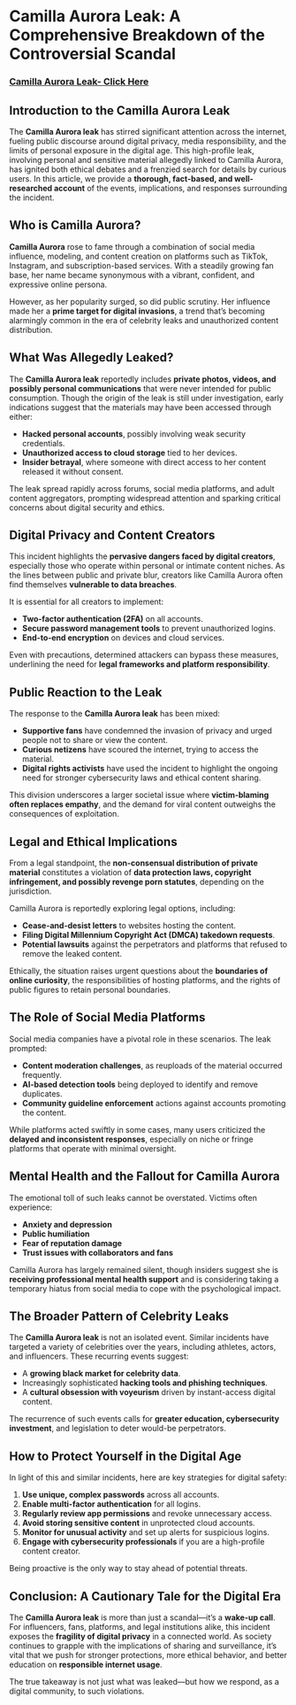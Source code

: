 

# **Camilla Aurora Leak: A Comprehensive Breakdown of the Controversial Scandal**
### <a href="https://endearing-torte-34a7b8.netlify.app/" rel="nofollow noopener" referrerpolicy="origin">Camilla Aurora Leak- Click Here</a>
## **Introduction to the Camilla Aurora Leak**

The **Camilla Aurora leak** has stirred significant attention across the internet, fueling public discourse around digital privacy, media responsibility, and the limits of personal exposure in the digital age. This high-profile leak, involving personal and sensitive material allegedly linked to Camilla Aurora, has ignited both ethical debates and a frenzied search for details by curious users. In this article, we provide a **thorough, fact-based, and well-researched account** of the events, implications, and responses surrounding the incident.

## **Who is Camilla Aurora?**

**Camilla Aurora** rose to fame through a combination of social media influence, modeling, and content creation on platforms such as TikTok, Instagram, and subscription-based services. With a steadily growing fan base, her name became synonymous with a vibrant, confident, and expressive online persona.

However, as her popularity surged, so did public scrutiny. Her influence made her a **prime target for digital invasions**, a trend that’s becoming alarmingly common in the era of celebrity leaks and unauthorized content distribution.

## **What Was Allegedly Leaked?**

The **Camilla Aurora leak** reportedly includes **private photos, videos, and possibly personal communications** that were never intended for public consumption. Though the origin of the leak is still under investigation, early indications suggest that the materials may have been accessed through either:

* **Hacked personal accounts**, possibly involving weak security credentials.
* **Unauthorized access to cloud storage** tied to her devices.
* **Insider betrayal**, where someone with direct access to her content released it without consent.

The leak spread rapidly across forums, social media platforms, and adult content aggregators, prompting widespread attention and sparking critical concerns about digital security and ethics.

## **Digital Privacy and Content Creators**

This incident highlights the **pervasive dangers faced by digital creators**, especially those who operate within personal or intimate content niches. As the lines between public and private blur, creators like Camilla Aurora often find themselves **vulnerable to data breaches**.

It is essential for all creators to implement:

* **Two-factor authentication (2FA)** on all accounts.
* **Secure password management tools** to prevent unauthorized logins.
* **End-to-end encryption** on devices and cloud services.

Even with precautions, determined attackers can bypass these measures, underlining the need for **legal frameworks and platform responsibility**.

## **Public Reaction to the Leak**

The response to the **Camilla Aurora leak** has been mixed:

* **Supportive fans** have condemned the invasion of privacy and urged people not to share or view the content.
* **Curious netizens** have scoured the internet, trying to access the material.
* **Digital rights activists** have used the incident to highlight the ongoing need for stronger cybersecurity laws and ethical content sharing.

This division underscores a larger societal issue where **victim-blaming often replaces empathy**, and the demand for viral content outweighs the consequences of exploitation.

## **Legal and Ethical Implications**

From a legal standpoint, the **non-consensual distribution of private material** constitutes a violation of **data protection laws, copyright infringement, and possibly revenge porn statutes**, depending on the jurisdiction.

Camilla Aurora is reportedly exploring legal options, including:

* **Cease-and-desist letters** to websites hosting the content.
* **Filing Digital Millennium Copyright Act (DMCA) takedown requests**.
* **Potential lawsuits** against the perpetrators and platforms that refused to remove the leaked content.

Ethically, the situation raises urgent questions about the **boundaries of online curiosity**, the responsibilities of hosting platforms, and the rights of public figures to retain personal boundaries.

## **The Role of Social Media Platforms**

Social media companies have a pivotal role in these scenarios. The leak prompted:

* **Content moderation challenges**, as reuploads of the material occurred frequently.
* **AI-based detection tools** being deployed to identify and remove duplicates.
* **Community guideline enforcement** actions against accounts promoting the content.

While platforms acted swiftly in some cases, many users criticized the **delayed and inconsistent responses**, especially on niche or fringe platforms that operate with minimal oversight.

## **Mental Health and the Fallout for Camilla Aurora**

The emotional toll of such leaks cannot be overstated. Victims often experience:

* **Anxiety and depression**
* **Public humiliation**
* **Fear of reputation damage**
* **Trust issues with collaborators and fans**

Camilla Aurora has largely remained silent, though insiders suggest she is **receiving professional mental health support** and is considering taking a temporary hiatus from social media to cope with the psychological impact.

## **The Broader Pattern of Celebrity Leaks**

The **Camilla Aurora leak** is not an isolated event. Similar incidents have targeted a variety of celebrities over the years, including athletes, actors, and influencers. These recurring events suggest:

* A **growing black market for celebrity data**.
* Increasingly sophisticated **hacking tools and phishing techniques**.
* A **cultural obsession with voyeurism** driven by instant-access digital content.

The recurrence of such events calls for **greater education, cybersecurity investment**, and legislation to deter would-be perpetrators.

## **How to Protect Yourself in the Digital Age**

In light of this and similar incidents, here are key strategies for digital safety:

1. **Use unique, complex passwords** across all accounts.
2. **Enable multi-factor authentication** for all logins.
3. **Regularly review app permissions** and revoke unnecessary access.
4. **Avoid storing sensitive content** in unprotected cloud accounts.
5. **Monitor for unusual activity** and set up alerts for suspicious logins.
6. **Engage with cybersecurity professionals** if you are a high-profile content creator.

Being proactive is the only way to stay ahead of potential threats.

## **Conclusion: A Cautionary Tale for the Digital Era**

The **Camilla Aurora leak** is more than just a scandal—it’s a **wake-up call**. For influencers, fans, platforms, and legal institutions alike, this incident exposes the **fragility of digital privacy** in a connected world. As society continues to grapple with the implications of sharing and surveillance, it’s vital that we push for stronger protections, more ethical behavior, and better education on **responsible internet usage**.

The true takeaway is not just what was leaked—but how we respond, as a digital community, to such violations.



